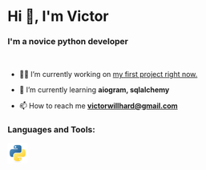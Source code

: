 <h1>Hi 👋, I'm Victor</h1>
<h3>I'm a novice python developer</h3>
<br>

- 👨‍💻 I’m currently working on [my first project right now.](https://github.com/Villhard/TestAttest)

- 📖 I’m currently learning **aiogram, sqlalchemy**

- 📫 How to reach me **victorwillhard@gmail.com**

<h3 align="left">Languages and Tools:</h3>
<p align="left"> <a href="https://www.python.org" target="_blank" rel="noreferrer"> <img src="https://raw.githubusercontent.com/devicons/devicon/master/icons/python/python-original.svg" alt="python" width="40" height="40"/> </a> </p>
